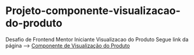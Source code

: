 # Projeto-componente-visualizacao-do-produto
 Desafio de Frontend Mentor Iniciante Visualizacao do Produto
Segue link da página --> <a href="https://ruthsantanasilva.github.io/Projeto-componente-visualizacao-do-produto/">Componente de Visualização do Produto</a>
